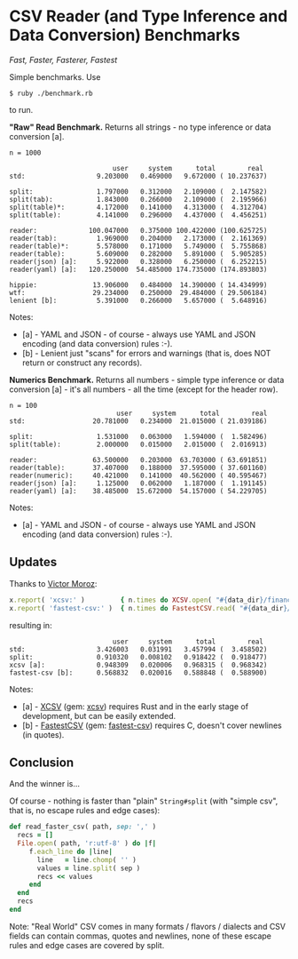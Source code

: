 # CSV Reader (and Type Inference and Data Conversion) Benchmarks


_Fast, Faster, Fasterer, Fastest_


Simple benchmarks.
Use

    $ ruby ./benchmark.rb

to run.



**"Raw" Read Benchmark.**  Returns all strings - no type inference or data conversion [a].


```
n = 1000

                          user     system      total        real
std:                  9.203000   0.469000   9.672000 ( 10.237637)

split:                1.797000   0.312000   2.109000 (  2.147582)
split(tab):           1.843000   0.266000   2.109000 (  2.195966)
split(table)*:        4.172000   0.141000   4.313000 (  4.312704)
split(table):         4.141000   0.296000   4.437000 (  4.456251)

reader:             100.047000   0.375000 100.422000 (100.625725)
reader(tab):          1.969000   0.204000   2.173000 (  2.161369)
reader(table)*:       5.578000   0.171000   5.749000 (  5.755868)
reader(table):        5.609000   0.282000   5.891000 (  5.905285)
reader(json) [a]:     5.922000   0.328000   6.250000 (  6.252215)
reader(yaml) [a]:   120.250000  54.485000 174.735000 (174.893803)

hippie:              13.906000   0.484000  14.390000 ( 14.434999)
wtf:                 29.234000   0.250000  29.484000 ( 29.506184)
lenient [b]:          5.391000   0.266000   5.657000 (  5.648916)
```

Notes:

- [a] - YAML and JSON - of course - always use YAML and JSON encoding (and data conversion) rules :-).
- [b] - Lenient just "scans" for errors and warnings (that is, does NOT return or construct any records).




**Numerics Benchmark.**  Returns all numbers - simple type inference or data conversion [a] - it's all numbers - all the time (except for the header row).


```
n = 100
                           user     system      total        real
std:                 20.781000   0.234000  21.015000 ( 21.039186)

split:                1.531000   0.063000   1.594000 (  1.582496)
split(table):         2.000000   0.015000   2.015000 (  2.016913)

reader:              63.500000   0.203000  63.703000 ( 63.691851)
reader(table):       37.407000   0.188000  37.595000 ( 37.601160)
reader(numeric):     40.421000   0.141000  40.562000 ( 40.595467)
reader(json) [a]:     1.125000   0.062000   1.187000 (  1.191145)
reader(yaml) [a]:    38.485000  15.672000  54.157000 ( 54.229705)
```

Notes:

- [a] - YAML and JSON - of course - always use YAML and JSON encoding (and data conversion) rules :-).




## Updates

Thanks to [Victor Moroz](https://github.com/v66moroz):

``` ruby
x.report( 'xcsv:' )         { n.times do XCSV.open( "#{data_dir}/finance/MSFT.csv", &:to_a); end }
x.report( 'fastest-csv:' )  { n.times do FastestCSV.read( "#{data_dir}/finance/MSFT.csv" ); end }
```

resulting in:

```   
                          user     system      total        real
std:                  3.426003   0.031991   3.457994 (  3.458502)
split:                0.910320   0.008102   0.918422 (  0.918477)
xcsv [a]:             0.948309   0.020006   0.968315 (  0.968342)
fastest-csv [b]:      0.568832   0.020016   0.588848 (  0.588900)
```

Notes:

- [a] - [XCSV](https://github.com/v66moroz/xcsv) (gem: [xcsv](https://rubygems.org/gems/xcsv)) requires Rust and in the early stage of development, but can be easily extended.
- [b] - [FastestCSV](https://github.com/brightcode/fastest-csv) (gem: [fastest-csv](https://rubygems.org/gems/fastest-csv)) requires C, doesn't cover newlines (in quotes).



## Conclusion

And the winner is...


Of course - nothing is faster than "plain" `String#split` (with "simple csv", that is, no escape rules and edge cases):


``` ruby
def read_faster_csv( path, sep: ',' )
  recs = []
  File.open( path, 'r:utf-8' ) do |f|
     f.each_line do |line|
       line   = line.chomp( '' )
       values = line.split( sep )
       recs << values
     end
  end
  recs
end
```


Note: "Real World" CSV comes in many formats / flavors / dialects
and CSV fields can contain commas, quotes and newlines,
none of these escape rules and edge cases are covered by split.

